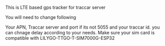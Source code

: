 This is LTE based gps tracker for traccar server

You will need to change following 

Your APN, Traccar server and port if its not 5055 and your traccar id.
you can chnage delay according to your needs.
Make sure your sim card is compatible with LILYGO-TTGO-T-SIM7000G-ESP32
